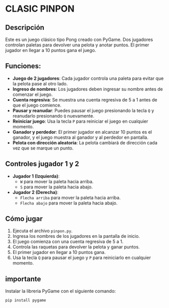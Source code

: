 # CLASIC PINPON

## Descripción
Este es un juego clásico tipo Pong creado con PyGame. Dos jugadores controlan paletas para devolver una pelota y anotar puntos. El primer jugador en llegar a 10 puntos gana el juego.

## Funciones:
- **Juego de 2 jugadores**: Cada jugador controla una paleta para evitar que la pelota pase al otro lado.
- **Ingreso de nombres**: Los jugadores deben ingresar su nombre antes de comenzar el juego.
- **Cuenta regresiva**: Se muestra una cuenta regresiva de 5 a 1 antes de que el juego comience.
- **Pausar y reanudar**: Puedes pausar el juego presionando la tecla `Q` y reanudarlo presionando `Q` nuevamente.
- **Reiniciar juego**: Usa la tecla `P` para reiniciar el juego en cualquier momento.
- **Ganador y perdedor**: El primer jugador en alcanzar 10 puntos es el ganador, y el juego muestra al ganador y al perdedor en pantalla.
- **Pelota con dirección aleatoria**: La pelota cambiará de dirección cada vez que se marque un punto.

## Controles jugador 1 y 2
- **Jugador 1 (Izquierda)**:
  - `W` para mover la paleta hacia arriba.
  - `S` para mover la paleta hacia abajo.
- **Jugador 2 (Derecha)**:
  - `Flecha arriba` para mover la paleta hacia arriba.
  - `Flecha abajo` para mover la paleta hacia abajo.

## Cómo jugar
1. Ejecuta el archivo `pinpon.py`.
2. Ingresa los nombres de los jugadores en la pantalla de inicio.
3. El juego comienza con una cuenta regresiva de 5 a 1.
4. Controla las raquetas para devolver la pelota y ganar puntos.
5. El primer jugador en llegar a 10 puntos gana.
6. Usa la tecla `Q` para pausar el juego y `P` para reiniciarlo en cualquier momento.

## importante
Instalar la libreria PyGame con el siguiente comando:
   ```bash
   pip install pygame

